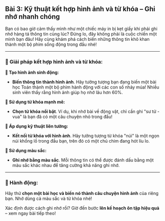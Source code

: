 ## Bài 3: Kỹ thuật kết hợp hình ảnh và từ khóa – Ghi nhớ nhanh chóng

Bạn có bao giờ cảm thấy mình như một chiếc máy in bị kẹt giấy khi phải ghi nhớ hàng tá thông tin cùng lúc? Đừng lo, đây không phải là cuộc chiến một mình bạn đâu! Hãy cùng khám phá cách biến những thông tin khô khan thành một bộ phim sống động trong đầu nhé!

---

### 📌 Giải pháp kết hợp hình ảnh và từ khóa:

**🔹 Tạo hình ảnh sinh động:**
- **Biến thông tin thành hình ảnh**. Hãy tưởng tượng bạn đang biến một bài học Toán thành một bộ phim hành động với các con số nhảy múa! Nhiều sinh viên thấy rằng hình ảnh giúp họ nhớ lâu hơn 60%.

**🔹 Sử dụng từ khóa mạnh mẽ:**
- **Chọn từ khóa nổi bật**. Ví dụ, khi nhớ bài về động vật, chỉ cần ghi "sư tử - vua" là bạn đã có một câu chuyện nhỏ trong đầu!

**🔹 Áp dụng kỹ thuật liên tưởng:**
- **Kết nối từ khóa với hình ảnh**. Hãy tưởng tượng từ khóa "núi" là một ngọn núi khổng lồ trong đầu bạn, trên đó có một chú chim đang hót líu lo.

**🔹 Sử dụng màu sắc:**
- **Ghi nhớ bằng màu sắc**. Mỗi thông tin có thể được đánh dấu bằng một màu sắc khác nhau để tăng cường khả năng ghi nhớ.

---

### 🚀 Hành động:

Hãy thử **chọn một bài học và biến nó thành câu chuyện hình ảnh** của riêng bạn. Nhớ dùng cả màu sắc và từ khóa nhé!

Xác định được cách ghi nhớ rồi? Giờ đến bước **lên kế hoạch ôn tập hiệu quả** – xem ngay bài tiếp theo!